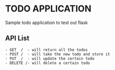 # TODO APPLICATION

Sample todo application to test out flask

## API List

    - GET  /  - will return all the todos
    - POST /  - will take the new todo and store it
    - PUT  /  - will update the certain todo
    - DELETE /- will delete a certain todo

